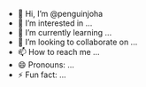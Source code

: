 - 👋 Hi, I’m @penguinjoha
- 👀 I’m interested in ...
- 🌱 I’m currently learning ...
- 💞️ I’m looking to collaborate on ...
- 📫 How to reach me ...
- 😄 Pronouns: ...
- ⚡ Fun fact: ...

<!---
penguinjoha/penguinjoha is a ✨ special ✨ repository because its `README.md` (this file) appears on your GitHub profile.
You can click the Preview link to take a look at your changes.
--->
